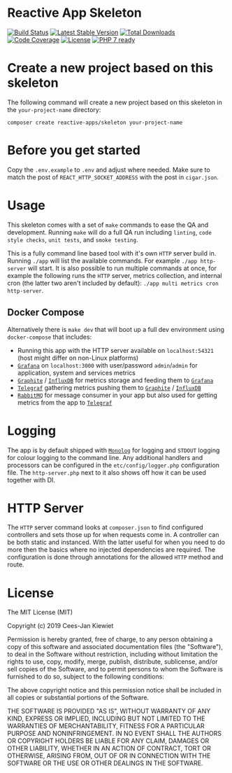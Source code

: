 # Reactive App Skeleton

[![Build Status](https://travis-ci.com/reactive-apps/skeleton.svg?branch=master)](https://travis-ci.com/reactive-apps/skeleton)
[![Latest Stable Version](https://poser.pugx.org/reactive-apps/skeleton/v/stable.png)](https://packagist.org/packages/reactive-apps/skeleton)
[![Total Downloads](https://poser.pugx.org/reactive-apps/skeleton/downloads.png)](https://packagist.org/packages/reactive-apps/skeleton/stats)
[![Code Coverage](https://scrutinizer-ci.com/g/reactive-apps/skeleton/badges/coverage.png?b=master)](https://scrutinizer-ci.com/g/reactive-apps/skeleton/?branch=master)
[![License](https://poser.pugx.org/reactive-apps/skeleton/license.png)](https://packagist.org/packages/reactive-apps/skeleton)
[![PHP 7 ready](http://php7ready.timesplinter.ch/reactive-apps/skeleton/badge.svg)](https://travis-ci.com/reactive-apps/skeleton)


# Create a new project based on this skeleton

The following command will create a new project based on this skeleton in the `your-project-name` directory: 
```
composer create reactive-apps/skeleton your-project-name
```

# Before you get started

Copy the `.env.example` to `.env` and adjust where needed. Make sure to match the post of `REACT_HTTP_SOCKET_ADDRESS` 
with the post in `cigar.json`.

# Usage

This skeleton comes with a set of `make` commands to ease the QA and development. Running `make` will do a full QA run 
including `linting`, `code style checks`, `unit tests`, and `smoke testing`.

This is a fully command line based tool with it's own `HTTP` server build in. Running `./app` will list the available 
commands. For example `./app http-server` will start. It is also possible to run multiple commands at once, for example 
the following runs the `HTTP` server, metrics collection, and internal cron (the latter two aren't included by default): 
`./app multi metrics cron http-server`.

## Docker Compose

Alternatively there is `make dev` that will boot up a full dev environment using `docker-compose` that includes:

* Running this app with the HTTP server available on `localhost:54321` (host might differ on non-Linux platforms)
* [`Grafana`](https://grafana.com/grafana) on `localhost:3000` with user/password `admin`/`admin` for application, system and services metrics
* [`Graphite`](https://graphiteapp.org/) / [`InfluxDB`](https://www.influxdata.com/time-series-platform/influxdb/) for metrics storage and feeding them to [`Grafana`](https://grafana.com/grafana)
* [`Telegraf`](https://www.influxdata.com/time-series-platform/telegraf/) gathering metrics pushing them to [`Graphite`](https://graphiteapp.org/) / [`InfluxDB`](https://www.influxdata.com/time-series-platform/influxdb/)
* [`RabbitMQ`](https://www.rabbitmq.com/) for message consumer in your app but also used for getting metrics from the app to  [`Telegraf`](https://www.influxdata.com/time-series-platform/telegraf/)

# Logging

The app is by default shipped with [`Monolog`](https://github.com/Seldaek/monolog) for logging and `STDOUT` logging for 
colour logging to the command line. Any additional handlers and processors can be configured in the `etc/config/logger.php` 
configuration file. The `http-server.php` next to it also shows off how it can be used together with DI.

# HTTP Server

The `HTTP` server command looks at `composer.json` to find configured controllers and sets those up for when requests 
come in. A controller can be both static and instanced. With the latter useful for when you need to do more then the 
basics where no injected dependencies are required. The configuration is done through annotations for the allowed 
`HTTP` method and route.

# License

The MIT License (MIT)

Copyright (c) 2019 Cees-Jan Kiewiet

Permission is hereby granted, free of charge, to any person obtaining a copy
of this software and associated documentation files (the "Software"), to deal
in the Software without restriction, including without limitation the rights
to use, copy, modify, merge, publish, distribute, sublicense, and/or sell
copies of the Software, and to permit persons to whom the Software is
furnished to do so, subject to the following conditions:

The above copyright notice and this permission notice shall be included in all
copies or substantial portions of the Software.

THE SOFTWARE IS PROVIDED "AS IS", WITHOUT WARRANTY OF ANY KIND, EXPRESS OR
IMPLIED, INCLUDING BUT NOT LIMITED TO THE WARRANTIES OF MERCHANTABILITY,
FITNESS FOR A PARTICULAR PURPOSE AND NONINFRINGEMENT. IN NO EVENT SHALL THE
AUTHORS OR COPYRIGHT HOLDERS BE LIABLE FOR ANY CLAIM, DAMAGES OR OTHER
LIABILITY, WHETHER IN AN ACTION OF CONTRACT, TORT OR OTHERWISE, ARISING FROM,
OUT OF OR IN CONNECTION WITH THE SOFTWARE OR THE USE OR OTHER DEALINGS IN THE
SOFTWARE.
